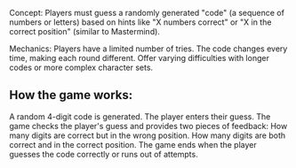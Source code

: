 Concept: Players must guess a randomly generated "code" (a sequence of numbers or letters) based on hints like "X numbers correct" or "X in the correct position" (similar to Mastermind).

Mechanics:
Players have a limited number of tries.
The code changes every time, making each round different.
Offer varying difficulties with longer codes or more complex character sets.

<h2>How the game works:</h2>
A random 4-digit code is generated.
The player enters their guess.
The game checks the player's guess and provides two pieces of feedback:
How many digits are correct but in the wrong position.
How many digits are both correct and in the correct position.
The game ends when the player guesses the code correctly or runs out of attempts.
